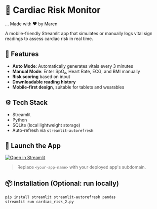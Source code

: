 # 💓 Cardiac Risk Monitor
...
Made with ❤️ by Maren

A mobile-friendly Streamlit app that simulates or manually logs vital sign readings to assess cardiac risk in real time.

## 🔁 Features
- **Auto Mode**: Automatically generates vitals every 3 minutes
- **Manual Mode**: Enter SpO₂, Heart Rate, ECG, and BMI manually
- **Risk scoring** based on input
- **Downloadable reading history**
- **Mobile-first design**, suitable for tablets and wearables

## ⚙️ Tech Stack
- Streamlit
- Python
- SQLite (local lightweight storage)
- Auto-refresh via `streamlit-autorefresh`

## 🚀 Launch the App

[![Open in Streamlit](https://static.streamlit.io/badges/streamlit_badge_black_white.svg)](https://<your-app-name>.streamlit.app)

> Replace `<your-app-name>` with your deployed app's subdomain.

## 📦 Installation (Optional: run locally)

```bash
pip install streamlit streamlit-autorefresh pandas
streamlit run cardiac_risk_2.py
